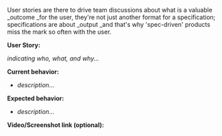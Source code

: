User stories are there to drive team discussions about what is a valuable \_outcome \_for the user, they're not just another format for a specification; specifications are about \_output \_and that's why 'spec-driven' products miss the mark so often with the user.



**User Story:**

_indicating who, what, and why..._

  
**Current behavior:**

* _description..._

**Expected behavior:**

* _description..._

**Video/Screenshot link \(optional\):**



